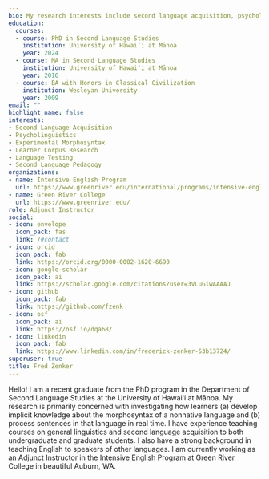 ```yaml
---
bio: My research interests include second language acquisition, psycholinguistics, learner corpus research, and language testing.
education:
  courses:
  - course: PhD in Second Language Studies
    institution: University of Hawaiʻi at Mānoa
    year: 2024
  - course: MA in Second Language Studies
    institution: University of Hawaiʻi at Mānoa
    year: 2016
  - course: BA with Honors in Classical Civilization
    institution: Wesleyan University
    year: 2009
email: ""
highlight_name: false
interests:
- Second Language Acquisition
- Psycholinguistics
- Experimental Morphosyntax
- Learner Corpus Research
- Language Testing
- Second Language Pedagogy
organizations:
- name: Intensive English Program
  url: https://www.greenriver.edu/international/programs/intensive-english/index.html
- name: Green River College
  url: https://www.greenriver.edu/
role: Adjunct Instructor
social:
- icon: envelope
  icon_pack: fas
  link: /#contact
- icon: orcid
  icon_pack: fab
  link: https://orcid.org/0000-0002-1620-6690
- icon: google-scholar
  icon_pack: ai
  link: https://scholar.google.com/citations?user=3VLuGiwAAAAJ
- icon: github
  icon_pack: fab
  link: https://github.com/fzenk
- icon: osf
  icon_pack: ai
  link: https://osf.io/dqa68/
- icon: linkedin
  icon_pack: fab
  link: https://www.linkedin.com/in/frederick-zenker-53b13724/
superuser: true
title: Fred Zenker
---
```


Hello! I am a recent graduate from the PhD program in the Department of Second Language Studies at the University of Hawaiʻi at Mānoa. My research is primarily concerned with investigating how learners (a) develop implicit knowledge about the morphosyntax of a nonnative language and (b) process sentences in that language in real time. I have experience teaching courses on general linguistics and second language acquisition to both undergraduate and graduate students. I also have a strong background in teaching English to speakers of other languages. I am currently working as an Adjunct Instructor in the Intensive English Program at Green River College in beautiful Auburn, WA.